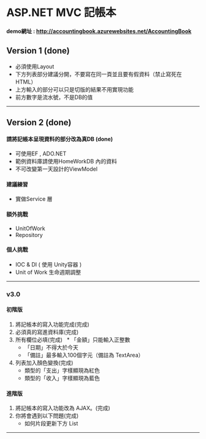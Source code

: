 # ASP.NET MVC 記帳本

#### demo網址 : <a href="http://accountingbook.azurewebsites.net/AccountingBook" target="_blank">http://accountingbook.azurewebsites.net/AccountingBook</a>

## Version 1 (done)

* 必須使用Layout
* 下方列表部分建議分開，不要寫在同一頁並且要有假資料（禁止寫死在HTML）
* 上方輸入的部分可以只是切版的結果不用實現功能
* 前方數字是流水號，不是DB的值

---

## Version 2 (done)

#### 請將記帳本呈現資料的部分改為真DB (done)

* 可使用EF , ADO.NET
* 範例資料庫請使用HomeWorkDB 內的資料
* 不可改變第一天設計的ViewModel

#### 建議練習 

* 實做Service 層

####  額外挑戰 

* UnitOfWork
* Repository

#### 個人挑戰 

* IOC & DI ( 使用 Unity容器 )
* Unit of Work 生命週期調整

---

### v3.0
#### **初階版**
1. 將記帳本的寫入功能完成(完成)
2. 必須真的寫進資料庫(完成)
3. 所有欄位必填(完成)
   * 「金額」只能輸入正整數
   * 「日期」不得大於今天
   * 「備註」最多輸入100個字元（備註為 TextArea）
4. 列表加入顏色變換(完成)
   * 類型的「支出」字樣顯現為紅色
   * 類型的「收入」字樣顯現為藍色

#### **進階版**
1. 將記帳本的寫入功能改為 AJAX。(完成)
2. 你將會遇到以下問題(完成)
   * 如何片段更新下方 List
   
---
